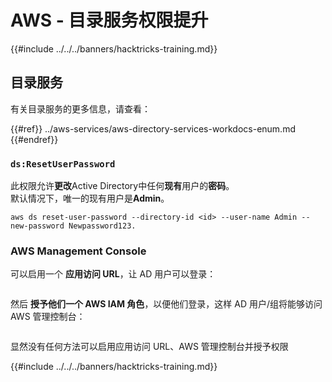 # AWS - 目录服务权限提升

{{#include ../../../banners/hacktricks-training.md}}

## 目录服务

有关目录服务的更多信息，请查看：

{{#ref}}
../aws-services/aws-directory-services-workdocs-enum.md
{{#endref}}

### `ds:ResetUserPassword`

此权限允许**更改**Active Directory中任何**现有**用户的**密码**。\
默认情况下，唯一的现有用户是**Admin**。
```
aws ds reset-user-password --directory-id <id> --user-name Admin --new-password Newpassword123.
```
### AWS Management Console

可以启用一个 **应用访问 URL**，让 AD 用户可以登录：

<figure><img src="../../../images/image (244).png" alt=""><figcaption></figcaption></figure>

然后 **授予他们一个 AWS IAM 角色**，以便他们登录，这样 AD 用户/组将能够访问 AWS 管理控制台：

<figure><img src="../../../images/image (155).png" alt=""><figcaption></figcaption></figure>

显然没有任何方法可以启用应用访问 URL、AWS 管理控制台并授予权限

{{#include ../../../banners/hacktricks-training.md}}
